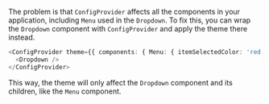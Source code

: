 The problem is that `ConfigProvider` affects all the components in your application, including `Menu` used in the `Dropdown`. To fix this, you can wrap the `Dropdown` component with `ConfigProvider` and apply the theme there instead.

```typescript
<ConfigProvider theme={{ components: { Menu: { itemSelectedColor: 'red' } } }}>
  <Dropdown />
</ConfigProvider>
```

This way, the theme will only affect the `Dropdown` component and its children, like the `Menu` component.
